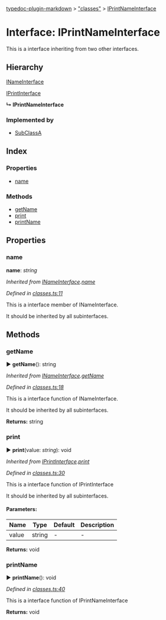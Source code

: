 [typedoc-plugin-markdown](../index.md) > ["classes"](../modules/_classes_.md) > [IPrintNameInterface](../interfaces/_classes_.iprintnameinterface.md)

# Interface: IPrintNameInterface


This is a interface inheriting from two other interfaces.

## Hierarchy


 [INameInterface](../interfaces/_classes_.inameinterface.md)




 [IPrintInterface](../interfaces/_classes_.iprintinterface.md)

**↳ IPrintNameInterface**






### Implemented by

* [SubClassA](../classes/_classes_.subclassa.md)

## Index

### Properties

* [name](_classes_.iprintnameinterface.md#name)


### Methods

* [getName](_classes_.iprintnameinterface.md#getname)
* [print](_classes_.iprintnameinterface.md#print)
* [printName](_classes_.iprintnameinterface.md#printname)



## Properties

###  name

**name**:  *string* 

*Inherited from [INameInterface](_classes_.inameinterface.md).[name](_classes_.inameinterface.md#name)*

*Defined in [classes.ts:11](https://github.com/tgreyuk/typedoc-plugin-markdown/blob/master/tests/src/classes.ts#L11)*



This is a interface member of INameInterface.

It should be inherited by all subinterfaces.






## Methods

###  getName

► **getName**(): string



*Inherited from [INameInterface](_classes_.inameinterface.md).[getName](_classes_.inameinterface.md#getname)*

*Defined in [classes.ts:18](https://github.com/tgreyuk/typedoc-plugin-markdown/blob/master/tests/src/classes.ts#L18)*


This is a interface function of INameInterface.

It should be inherited by all subinterfaces.





**Returns:** string





###  print

► **print**(value: *string*): void



*Inherited from [IPrintInterface](_classes_.iprintinterface.md).[print](_classes_.iprintinterface.md#print)*

*Defined in [classes.ts:30](https://github.com/tgreyuk/typedoc-plugin-markdown/blob/master/tests/src/classes.ts#L30)*


This is a interface function of IPrintInterface

It should be inherited by all subinterfaces.



#### Parameters:

| Name  | Type                | Default | Description  |
| ------ | ------------------- | ------------ | ------------ |
| value  | string | - | - |





**Returns:** void





###  printName

► **printName**(): void



*Defined in [classes.ts:40](https://github.com/tgreyuk/typedoc-plugin-markdown/blob/master/tests/src/classes.ts#L40)*


This is a interface function of IPrintNameInterface




**Returns:** void






